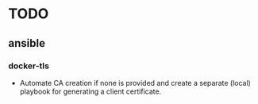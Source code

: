 # TODO

## ansible

### docker-tls

-   Automate CA creation if none is provided and create a separate (local)
    playbook for generating a client certificate.
